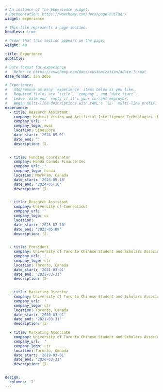 ```yaml
---
# An instance of the Experience widget.
# Documentation: https://wowchemy.com/docs/page-builder/
widget: experience

# This file represents a page section.
headless: true

# Order that this section appears on the page.
weight: 40

title: Experience
subtitle:

# Date format for experience
#   Refer to https://wowchemy.com/docs/customization/#date-format
date_format: Jan 2006

# Experiences.
#   Add/remove as many `experience` items below as you like.
#   Required fields are `title`, `company`, and `date_start`.
#   Leave `date_end` empty if it's your current employer.
#   Begin multi-line descriptions with YAML's `|2-` multi-line prefix.
experience:
  - title: Research Assistant
    company: Medical Vision and Artificial Intelligence Technologies (MVAIT Lab)
    company_url: ''
    company_logo: mvai
    location: Singapore
    date_start: '2024-09-01'
    date_end: ''
    description: |2-
        

  - title: Funding Coordinator
    company: Honda Canada Finance Inc
    company_url: ''
    company_logo: honda
    location: Markham, Canada
    date_start: '2023-05-18'
    date_end: '2024-05-16'
    description: |2-
       

  - title: Research Assistant
    company: University of Connecticut
    company_url: ''
    company_logo: uc
    location: 
    date_start: '2023-02-10'
    date_end: '2023-05-09'
    description: |2-
      

  - title: President
    company: University of Toronto Chinese Student and Scholars Association (UTCSSA)
    company_url: ''
    company_logo: utr
    location: Toronto, Canada
    date_start: '2021-03-01'
    date_end: '2022-03-31'
    description: |2-
      

  - title: Marketing Director
    company: University of Toronto Chinese Student and Scholars Association (UTCSSA)
    company_url: ''
    company_logo: utr
    location: Toronto, Canada
    date_start: '2020-03-01'
    date_end: '2021-03-31'
    description: |2-

  - title: Marketing Associate
    company: University of Toronto Chinese Student and Scholars Association (UTCSSA)
    company_url: ''
    company_logo: utr
    location: Toronto, Canada
    date_start: '2019-03-01'
    date_end: '2020-03-31'
    description: |2-
      

design:
  columns: '2'
---
```

